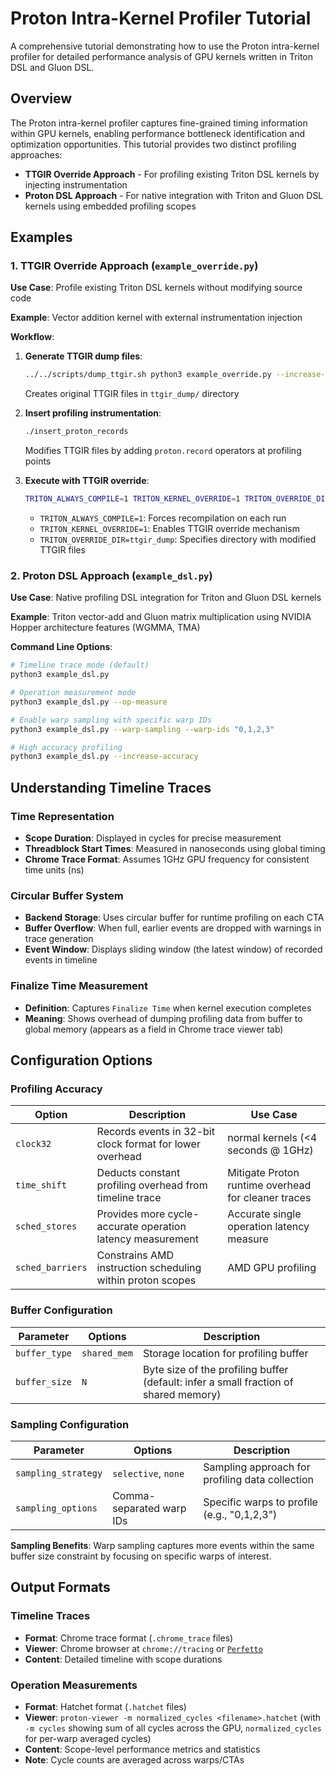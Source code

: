 # Proton Intra-Kernel Profiler Tutorial

A comprehensive tutorial demonstrating how to use the Proton intra-kernel profiler for detailed performance analysis of GPU kernels written in Triton DSL and Gluon DSL.

## Overview

The Proton intra-kernel profiler captures fine-grained timing information within GPU kernels, enabling performance bottleneck identification and optimization opportunities. This tutorial provides two distinct profiling approaches:

- **TTGIR Override Approach** - For profiling existing Triton DSL kernels by injecting instrumentation
- **Proton DSL Approach** - For native integration with Triton and Gluon DSL kernels using embedded profiling scopes

## Examples

### 1. TTGIR Override Approach (`example_override.py`)

**Use Case**: Profile existing Triton DSL kernels without modifying source code

**Example**: Vector addition kernel with external instrumentation injection

**Workflow**:
1. **Generate TTGIR dump files**:
   ```bash
   ../../scripts/dump_ttgir.sh python3 example_override.py --increase-accuracy
   ```
   Creates original TTGIR files in `ttgir_dump/` directory

2. **Insert profiling instrumentation**:
   ```bash
   ./insert_proton_records
   ```
   Modifies TTGIR files by adding `proton.record` operators at profiling points

3. **Execute with TTGIR override**:
   ```bash
   TRITON_ALWAYS_COMPILE=1 TRITON_KERNEL_OVERRIDE=1 TRITON_OVERRIDE_DIR=ttgir_dump python3 example_override.py --increase-accuracy
   ```
   - `TRITON_ALWAYS_COMPILE=1`: Forces recompilation on each run
   - `TRITON_KERNEL_OVERRIDE=1`: Enables TTGIR override mechanism
   - `TRITON_OVERRIDE_DIR=ttgir_dump`: Specifies directory with modified TTGIR files

### 2. Proton DSL Approach (`example_dsl.py`)

**Use Case**: Native profiling DSL integration for Triton and Gluon DSL kernels

**Example**: Triton vector-add and Gluon matrix multiplication using NVIDIA Hopper architecture features (WGMMA, TMA)


**Command Line Options**:
```bash
# Timeline trace mode (default)
python3 example_dsl.py

# Operation measurement mode
python3 example_dsl.py --op-measure

# Enable warp sampling with specific warp IDs
python3 example_dsl.py --warp-sampling --warp-ids "0,1,2,3"

# High accuracy profiling
python3 example_dsl.py --increase-accuracy
```

## Understanding Timeline Traces

### Time Representation
- **Scope Duration**: Displayed in cycles for precise measurement
- **Threadblock Start Times**: Measured in nanoseconds using global timing
- **Chrome Trace Format**: Assumes 1GHz GPU frequency for consistent time units (ns)

### Circular Buffer System
- **Backend Storage**: Uses circular buffer for runtime profiling on each CTA
- **Buffer Overflow**: When full, earlier events are dropped with warnings in trace generation
- **Event Window**: Displays sliding window (the latest window) of recorded events in timeline

### Finalize Time Measurement
- **Definition**: Captures `Finalize Time` when kernel execution completes
- **Meaning**: Shows overhead of dumping profiling data from buffer to global memory (appears as a field in Chrome trace viewer tab)

## Configuration Options

### Profiling Accuracy

| Option | Description | Use Case |
|--------|-------------|----------|
| `clock32` | Records events in 32-bit clock format for lower overhead | normal kernels (<4 seconds @ 1GHz) |
| `time_shift` | Deducts constant profiling overhead from timeline trace | Mitigate Proton runtime overhead for cleaner traces |
| `sched_stores` | Provides more cycle-accurate operation latency measurement | Accurate single operation latency measure |
| `sched_barriers` | Constrains AMD instruction scheduling within proton scopes | AMD GPU profiling |

### Buffer Configuration

| Parameter | Options | Description |
|-----------|---------|-------------|
| `buffer_type` | `shared_mem`| Storage location for profiling buffer |
| `buffer_size` | `N` | Byte size of the profiling buffer (default: infer a small fraction of shared memory) |

### Sampling Configuration

| Parameter | Options | Description |
|-----------|---------|-------------|
| `sampling_strategy` | `selective`, `none` | Sampling approach for profiling data collection |
| `sampling_options` | Comma-separated warp IDs | Specific warps to profile (e.g., "0,1,2,3") |

**Sampling Benefits**: Warp sampling captures more events within the same buffer size constraint by focusing on specific warps of interest.

## Output Formats

### Timeline Traces
- **Format**: Chrome trace format (`.chrome_trace` files)
- **Viewer**: Chrome browser at `chrome://tracing` or [`Perfetto`](https://ui.perfetto.dev/)
- **Content**: Detailed timeline with scope durations

### Operation Measurements
- **Format**: Hatchet format (`.hatchet` files)
- **Viewer**: `proton-viewer -m normalized_cycles <filename>.hatchet`
(with `-m cycles` showing sum of all cycles across the GPU, `normalized_cycles` for per-warp averaged cycles)
- **Content**: Scope-level performance metrics and statistics
- **Note**: Cycle counts are averaged across warps/CTAs
